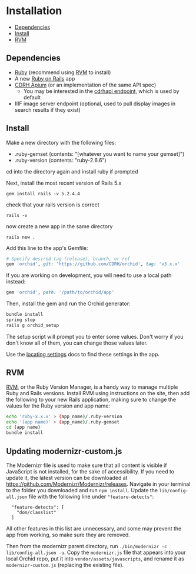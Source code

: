 # Installation

- [Dependencies](#dependencies)
- [Install](#install)
- [RVM](#rvm)

## Dependencies

- [Ruby](https://www.ruby-lang.org/en/) (recommend using [RVM](#rvm) to install)
- A new [Ruby on Rails](https://rubyonrails.org/) app
- [CDRH Apium](https://github.com/CDRH/api) (or an implementation of the same API spec)
  - You may be interested in the [cdrhapi endpoint](https://cdrhapi.unl.edu/v1/), which is used by default
- IIIF image server endpoint (optional, used to pull display images in search results if they exist)

## Install

Make a new directory with the following files: 

- .ruby-gemset (contents: "[whatever you want to name your gemset]")
- .ruby-version (contents: "ruby-2.6.6")

cd into the directory again and install ruby if prompted

Next, install the most recent version of Rails 5.x

```
gem install rails -v 5.2.4.4
```

check that your rails version is correct

```
rails -v
```

now create a new app in the same directory

```
rails new .
```

Add this line to the app's Gemfile:

```ruby
# Specify desired tag (release), branch, or ref
gem 'orchid', git: 'https://github.com/CDRH/orchid', tag: 'v3.x.x'
```

If you are working on development, you will need to use a local path instead:

```ruby
gem 'orchid', path: '/path/to/orchid/app'
```

Then, install the gem and run the Orchid generator:

```bash
bundle install
spring stop
rails g orchid_setup
```
The setup script will prompt you to enter some values. Don't worry if you don't know all of them, you can change those values later.

Use the [locating settings](/docs/settings.md#locating-settings) docs to find these settings in the app.

## RVM

[RVM](https://rvm.io/), or the Ruby Version Manager, is a handy way to manage multiple Ruby and Rails versions. Install RVM using instructions on the site, then add the following to your new Rails application, making sure to change the values for the Ruby version and app name:

```bash
echo 'ruby-x.x.x' > (app_name)/.ruby-version
echo '(app name)' > (app_name)/.ruby-gemset
cd (app name)
bundle install
```

## Updating modernizr-custom.js
The Modernizr file is used to make sure that all content is visible if JavaScript is not installed, for the sake of accessibility. If you need to update it, the latest version can be downloaded at https://github.com/Modernizr/Modernizr/releases. Navigate in your terminal to the folder you downloaded and run `npm install`. Update the `lib/config-all.json` file with the following line under `"feature-detects"`:
```
  "feature-detects": [
    "dom/classlist"
  ]
```
All other features in this list are unnecessary, and some may prevent the app from working, so make sure they are removed.

Then from the modernizr parent directory, run `./bin/modernizr -c lib/config-all.json -u`. Copy the `modernizr.js` file that appears into your local Orchid repo, put it into `vendor/assets/javascripts`, and rename it as `modernizr-custom.js` (replacing the existing file).
